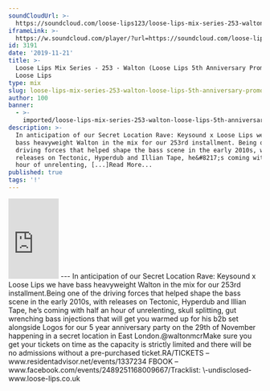 ```yaml
---
soundCloudUrl: >-
  https://soundcloud.com/loose-lips123/loose-lips-mix-series-253-walton-loose-lips-5th-anniversary-promo-mix
iframeLink: >-
  https://w.soundcloud.com/player/?url=https://soundcloud.com/loose-lips123/loose-lips-mix-series-253-walton-loose-lips-5th-anniversary-promo-mix&color=00aabb&auto_play=false&hide_related=false&show_comments=true&show_user=true&show_reposts=false
id: 3191
date: '2019-11-21'
title: >-
  Loose Lips Mix Series - 253 - Walton (Loose Lips 5th Anniversary Promo Mix) -
  Loose Lips
type: mix
slug: loose-lips-mix-series-253-walton-loose-lips-5th-anniversary-promo-mix
author: 100
banner:
  - >-
    imported/loose-lips-mix-series-253-walton-loose-lips-5th-anniversary-promo-mix/image3191.jpeg
description: >-
  In anticipation of our Secret Location Rave: Keysound x Loose Lips we have
  bass heavyweight Walton in the mix for our 253rd installment. Being one of the
  driving forces that helped shape the bass scene in the early 2010s, with
  releases on Tectonic, Hyperdub and Illian Tape, he&#8217;s coming with half an
  hour of unrelenting, [...]Read More...
published: true
tags: '!'
---
```

<iframe id="sc-widget" title="title" width="100" height="160" scrolling="no" frameborder="yes" allow="autoplay" src="https://w.soundcloud.com/player/?url=https://soundcloud.com/loose-lips123/loose-lips-mix-series-253-walton-loose-lips-5th-anniversary-promo-mix&amp;color=00aabb&amp;auto_play=false&amp;hide_related=false&amp;show_comments=true&amp;show_user=true&amp;show_reposts=false"></iframe>
---
In anticipation of our Secret Location Rave: Keysound x Loose Lips we have bass heavyweight Walton in the mix for our 253rd installment.Being one of the driving forces that helped shape the bass scene in the early 2010s, with releases on Tectonic, Hyperdub and Illian Tape, he’s coming with half an hour of unrelenting, skull splitting, gut wrenching bass injections that will get you warmed up for his b2b set alongside Logos for our 5 year anniversary party on the 29th of November happening in a secret location in East London.@waltonmcrMake sure you get your tickets on time as the capacity is strictly limited and there will be no admissions without a pre-purchased ticket.RA/TICKETS – www.residentadvisor.net/events/1337234  
FBOOK – www.facebook.com/events/2489251168009667/Tracklist:  
\-undisclosed-www.loose-lips.co.uk